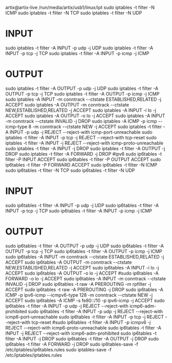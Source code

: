 artix@artix-live /run/media/artix/usb1/linux/ipt
sudo iptables -t filter -N ICMP
sudo iptables -t filter -N TCP
sudo iptables -t filter -N UDP
# INPUT
sudo iptables -t filter -A INPUT -p udp -j UDP
sudo iptables -t filter -A INPUT -p tcp -j TCP
sudo iptables -t filter -A INPUT -p icmp -j ICMP
# OUTPUT
sudo iptables -t filter -A OUTPUT -p udp -j UDP
sudo iptables -t filter -A OUTPUT -p tcp -j TCP
sudo iptables -t filter -A OUTPUT -p icmp -j ICMP
sudo iptables -A INPUT -m conntrack --ctstate ESTABLISHED,RELATED -j ACCEPT
sudo iptables -A OUTPUT -m conntrack --ctstate NEW,ESTABLISHED,RELATED -j ACCEPT
sudo iptables -A INPUT -i lo -j ACCEPT
sudo iptables -A OUTPUT -o lo -j ACCEPT
sudo iptables -A INPUT -m conntrack --ctstate INVALID -j DROP
sudo iptables -A ICMP -p icmp --icmp-type 8 -m conntrack --ctstate NEW -j ACCEPT
sudo iptables -t filter -A INPUT -p udp -j REJECT --reject-with icmp-port-unreachable
sudo iptables -t filter -A INPUT -p tcp -j REJECT --reject-with tcp-reset
sudo iptables -t filter -A INPUT -j REJECT --reject-with icmp-proto-unreachable
sudo iptables -t filter -A INPUT -j DROP
sudo iptables -t filter -A OUTPUT -j DROP
sudo iptables -t filter -A FORWARD -j DROP
#ipv6
sudo ip6tables -t filter -P INPUT ACCEPT
sudo ip6tables -t filter -P OUTPUT ACCEPT
sudo ip6tables -t filter -P FORWARD ACCEPT
sudo ip6tables -t filter -N ICMP
sudo ip6tables -t filter -N TCP
sudo ip6tables -t filter -N UDP
# INPUT
sudo ip6tables -t filter -A INPUT -p udp -j UDP
sudo ip6tables -t filter -A INPUT -p tcp -j TCP
sudo ip6tables -t filter -A INPUT -p icmp -j ICMP
# OUTPUT
sudo ip6tables -t filter -A OUTPUT -p udp -j UDP
sudo ip6tables -t filter -A OUTPUT -p tcp -j TCP
sudo ip6tables -t filter -A OUTPUT -p icmp -j ICMP
sudo ip6tables -A INPUT -m conntrack --ctstate ESTABLISHED,RELATED -j ACCEPT
sudo ip6tables -A OUTPUT -m conntrack --ctstate NEW,ESTABLISHED,RELATED -j ACCEPT
sudo ip6tables -A INPUT -i lo -j ACCEPT
sudo ip6tables -A OUTPUT -o lo -j ACCEPT
#sudo ip6tables -A FORWARD -o lo -j ACCEPT
sudo ip6tables -A INPUT -m conntrack --ctstate INVALID -j DROP
sudo ip6tables -t raw -A PREROUTING -m rpfilter -j ACCEPT
sudo ip6tables -t raw -A PREROUTING -j DROP
sudo ip6tables -A ICMP -p ipv6-icmp --icmpv6-type 128 -m conntrack --ctstate NEW -j ACCEPT
sudo ip6tables -A ICMP -s fe80::/10 -p ipv6-icmp -j ACCEPT
sudo ip6tables -t filter -A INPUT -p udp -j REJECT --reject-with icmp6-adm-prohibited
sudo ip6tables -t filter -A INPUT -p udp -j REJECT --reject-with icmp6-port-unreachable
sudo ip6tables -t filter -A INPUT -p tcp -j REJECT --reject-with tcp-reset
#sudo ip6tables -t filter -A INPUT -p icmpv6 -j REJECT --reject-with icmp6-proto-unreachable
sudo ip6tables -t filter -A INPUT -j REJECT --reject-with icmp6-adm-prohibited
sudo ip6tables -t filter -A INPUT -j DROP
sudo ip6tables -t filter -A OUTPUT -j DROP
sudo ip6tables -t filter -A FORWARD -j DROP
sudo ip6tables-save -f /etc/iptables/ip6tables.rules
sudo iptables-save -f /etc/iptables/iptables.rules
